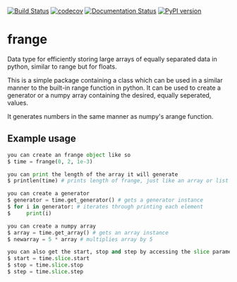 [![Build Status](https://travis-ci.org/AshleySetter/frange.png)](https://travis-ci.org/AshleySetter/frange)
[![codecov](https://codecov.io/gh/AshleySetter/frange/branch/master/graph/badge.svg)](https://codecov.io/gh/AshleySetter/frange)
[![Documentation Status](https://readthedocs.org/projects/frange/badge/?version=latest)](http://frange.readthedocs.org/en/latest/?badge=latest)
[![PyPI version](https://badge.fury.io/py/frange.svg)](https://badge.fury.io/py/frange)

# frange
Data type for efficiently storing large arrays of equally separated data in python, similar to range but for floats.

This is a simple package containing a class which can be used in a similar manner to the built-in range function in python. It can be used to create a generator or a numpy array containing the desired, equally seperated, values.

It generates numbers in the same manner as numpy's arange function.

## Example usage

```python
you can create an frange object like so
$ time = frange(0, 2, 1e-3)

you can print the length of the array it will generate
$ printlen(time) # prints length of frange, just like an array or list

you can create a generator
$ generator = time.get_generator() # gets a generator instance
$ for i in generator: # iterates through printing each element
$     print(i)

you can create a numpy array
$ array = time.get_array() # gets an array instance
$ newarray = 5 * array # multiplies array by 5

you can also get the start, stop and step by accessing the slice parameters
$ start = time.slice.start
$ stop = time.slice.stop
$ step = time.slice.step
```
